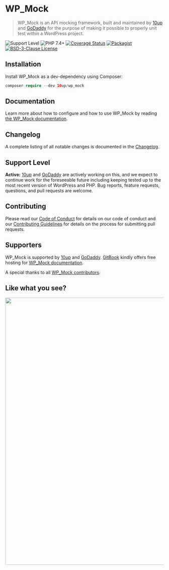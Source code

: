 # WP_Mock

> WP_Mock is an API mocking framework, built and maintained by [10up](https://10up.com) and [GoDaddy](https://godaddy.com) for the purpose of making it possible to properly unit test within a WordPress project.

![Support Level][support-level-image] ![PHP 7.4+][php-image] [![Coverage Status][coveralls-image]][coveralls-url] [![Packagist][packagist-image]][packagist-url] [![BSD-3-Clause License][license-image]][license-url]

## Installation

Install WP_Mock as a dev-dependency using Composer:

```php
composer require --dev 10up/wp_mock
```

## Documentation

Learn more about how to configure and how to use WP_Mock by reading [the WP_Mock documentation](https://wp-mock.gitbook.io/documentation/getting-started/introduction).

## Changelog

A complete listing of all notable changes is documented in the [Changelog](https://github.com/10up/wp_mock/blob/trunk/CHANGELOG.md).

## Support Level

**Active:** [10up](https://10up.com) and [GoDaddy](https://godaddy.com) are actively working on this, and we expect to continue work for the foreseeable future including keeping tested up to the most recent version of WordPress and PHP. Bug reports, feature requests, questions, and pull requests are welcome.

## Contributing

Please read our [Code of Conduct](https://github.com/10up/wp_mock/blob/trunk/CODE_OF_CONDUCT.md) for details on our code of conduct and our [Contributing Guidelines](https://github.com/10up/wp_mock/blob/trunk/CONTRIBUTING.md) for details on the process for submitting pull requests.

## Supporters

WP_Mock is supported by [10up](https://10up.com) and [GoDaddy](https://godaddy.com). [GitBook](https://www.gitbook.com/) kindly offers free hosting for [WP_Mock documentation](https://wp-mock.gitbook.io/documentation/getting-started/introduction).

A special thanks to all [WP_Mock contributors](https://github.com/10up/wp_mock/graphs/contributors).

## Like what you see?

<a href="http://10up.com/contact/"><img src="https://10up.com/uploads/2016/10/10up-Github-Banner.png" width="850"></a>

[support-level-image]: https://img.shields.io/badge/support-active-green.svg
[php-image]: https://img.shields.io/badge/php-7.4%2B-green.svg
[packagist-image]: https://img.shields.io/packagist/dt/10up/wp_mock.svg
[packagist-url]: https://packagist.org/packages/10up/wp_mock
[coveralls-image]: https://coveralls.io/repos/github/10up/wp_mock/badge.svg?branch=trunk
[coveralls-url]: https://coveralls.io/github/10up/wp_mock?branch=trunk
[license-image]: https://img.shields.io/badge/License-BSD%203--Clause-blue.svg
[license-url]: https://github.com/10up/wp_mock/blob/trunk/LICENSE.md